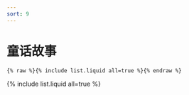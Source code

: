 ```yaml
---
sort: 9
---
```


# 童话故事

```
{% raw %}{% include list.liquid all=true %}{% endraw %}
```

{% include list.liquid all=true %}
